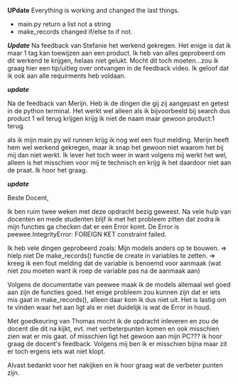 **UPdate**
Everything is working and changed the last things.
- main.py return a list not a string
- make_records changed if/else to if not.

***Update***
Na feedback van Stefanie het werkend gekregen.
Het enige is dat ik maar 1 tag kan toewijzen aan een product.
Ik heb van alles geprobeerd om dit werkend te krijgen, helaas niet gelukt.
Mocht dit toch moeten...zou ik graag hier een tip/uitleg over ontvangen in de feedback video.
Ik geloof dat ik ook aan alle requirments heb voldaan.

***update***

Na de feedback van Merijn. Heb ik de dingen die gij zij aangepast en getest in de python terminal.
Het werkt wel alleen als ik bijvoorbeeld bij search dus product 1 wil terug krijgen krijg ik niet de naam maar gewoon product:1 terug.

als ik mijn main.py wil runnen krijg ik nog wel een fout melding. Merijn heeft hem wel werkend gekregen, maar ik snap het gewoon niet waarom het bij mij dan niet werkt. Ik lever het toch weer in want volgens mij werkt het wel, alleen is het misschien voor mij te technisch en krijg ik het daardoor niet aan de praat. Ik hoor het graag.

***update***

Beste Docent,

Ik ben ruim twee weken met deze opdracht bezig geweest.
Na vele hulp van docenten en mede studenten blijf ik met het probleem zitten dat zodra ik mijn functies ga checken dat er een Error komt.
De Error is peewee.IntegrityError: FOREIGN KET constraint failed.

Ik heb vele dingen geprobeerd zoals:
Mijn models anders op te bouwen. => hielp niet
De make_records() functie de create in variables te zetten. => kreeg ik een fout melding dat de variable is benoemd voor aanmaak (wat niet zou moeten want ik roep de variable pas na de aanmaak aan)

Volgens de documentatie van peewee maak ik de models allemaal wel goed aan
zijn de functies goed. het enige probleem zou kunnen zijn dat er iets mis gaat in make_records(), alleen daar kom ik dus niet uit.
Het is lastig om te vinden waar het aan ligt als er niet duidelijk is wat de Error in houd.

Met goedkeuring van Thomas mocht ik de opdracht inleveren en zou de docent die dit na kijkt, evt. met verbeterpunten komen en ook misschien zien wat er mis gaat. of misschien ligt het gewoon aan mijn PC??? ik hoor graag de docent's feedback. Volgens mij ben ik er misschien bijna maar zit er toch ergens iets wat niet klopt.

Alvast bedankt voor het nakijken en ik hoor graag wat de verbeter punten zijn. 